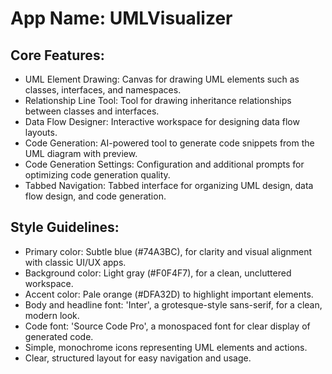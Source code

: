 # **App Name**: UMLVisualizer

## Core Features:

- UML Element Drawing: Canvas for drawing UML elements such as classes, interfaces, and namespaces.
- Relationship Line Tool: Tool for drawing inheritance relationships between classes and interfaces.
- Data Flow Designer: Interactive workspace for designing data flow layouts.
- Code Generation: AI-powered tool to generate code snippets from the UML diagram with preview.
- Code Generation Settings: Configuration and additional prompts for optimizing code generation quality.
- Tabbed Navigation: Tabbed interface for organizing UML design, data flow design, and code generation.

## Style Guidelines:

- Primary color: Subtle blue (#74A3BC), for clarity and visual alignment with classic UI/UX apps.
- Background color: Light gray (#F0F4F7), for a clean, uncluttered workspace.
- Accent color: Pale orange (#DFA32D) to highlight important elements.
- Body and headline font: 'Inter', a grotesque-style sans-serif, for a clean, modern look.
- Code font: 'Source Code Pro', a monospaced font for clear display of generated code.
- Simple, monochrome icons representing UML elements and actions.
- Clear, structured layout for easy navigation and usage.